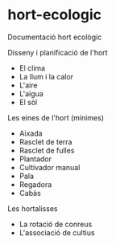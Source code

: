 # hort-ecologic
Documentació hort ecològic

Disseny i planificació de l'hort

- El clima
- La llum i la calor
- L'aire
- L'aigua
- El sòl

Les eines de l'hort (mínimes)

- Aixada
- Rasclet de terra
- Rasclet de fulles
- Plantador
- Cultivador manual
- Pala
- Regadora
- Cabàs

Les hortalisses

- La rotació de conreus
- L'associació de cultius
